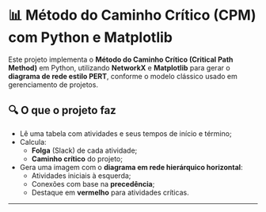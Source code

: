 # 📊 Método do Caminho Crítico (CPM) com Python e Matplotlib

Este projeto implementa o **Método do Caminho Crítico (Critical Path Method)** em Python, utilizando **NetworkX** e **Matplotlib** para gerar o **diagrama de rede estilo PERT**, conforme o modelo clássico usado em gerenciamento de projetos.

## 🔍 O que o projeto faz

- Lê uma tabela com atividades e seus tempos de início e término;
- Calcula:
  - **Folga** (Slack) de cada atividade;
  - **Caminho crítico** do projeto;
- Gera uma imagem com o **diagrama em rede hierárquico horizontal**:
  - Atividades iniciais à esquerda;
  - Conexões com base na **precedência**;
  - Destaque em **vermelho** para atividades críticas.

---
